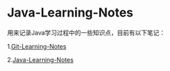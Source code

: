 # Java-Learning-Notes

用来记录Java学习过程中的一些知识点，目前有以下笔记：

1.[Git-Learning-Notes](https://github.com/raomucang/Learning-Notes/tree/dev/Git-learning-Notes)

2.[Java-Learning-Notes](https://github.com/raomucang/Learning-Notes/tree/dev/Java-learning-Notes)
